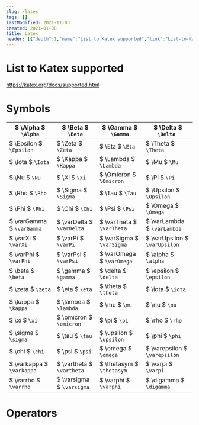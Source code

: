 ```yaml
---
slug: /latex
tags: []
lastModified: 2021-11-03
created: 2021-01-08
title: Latex
header: [{"depth":1,"name":"List to Katex supported","link":"List-to-Katex-supported"},{"depth":1,"name":"Symbols","link":"Symbols"},{"depth":1,"name":"Operators","link":"Operators"}]
---
```


# List to Katex supported
https://katex.org/docs/supported.html


# Symbols

|$ \Alpha $ `\Alpha`| $ \Beta $ `\Beta`| $ \Gamma $ `\Gamma`| $ \Delta $ `\Delta `|
|-|-|-|-|
|$ \Epsilon $ `\Epsilon`|$ \Zeta $ `\Zeta`|$ \Eta $ `\Eta`|$ \Theta $ `\Theta`|
|$ \Iota $ `\Iota`|$ \Kappa $ `\Kappa`|$ \Lambda $ `\Lambda`|$ \Mu $ `\Mu`|
|$ \Nu $ `\Nu`|$ \Xi $ `\Xi`|$ \Omicron $ `\Omicron`|$ \Pi $ `\Pi`|
|$ \Rho $ `\Rho`|$ \Sigma $ `\Sigma`|$ \Tau $ `\Tau`|$ \Upsilon $ `\Upsilon`|
|$ \Phi $ `\Phi`|$ \Chi $ `\Chi`|$ \Psi $ `\Psi`|$ \Omega $ `\Omega`|
|$ \varGamma $ `\varGamma`|$ \varDelta $ `\varDelta`|$ \varTheta $ `\varTheta`|$ \varLambda $ `\varLambda`|
|$ \varXi $ `\varXi`|$ \varPi $ `\varPi`|$ \varSigma $ `\varSigma`|$ \varUpsilon $ `\varUpsilon`|
|$ \varPhi $ `\varPhi`|$ \varPsi $ `\varPsi`|$ \varOmega $ `\varOmega`|$ \alpha $ `\alpha`|
|$ \beta $ `\beta`|$ \gamma $ `\gamma`|$ \delta $ `\delta`|$ \epsilon $ `\epsilon`|
|$ \zeta $ `\zeta`|$ \eta $ `\eta`|$ \theta $ `\theta`|$ \iota $ `\iota`|
|$ \kappa $ `\kappa`|$ \lambda $ `\lambda`|$ \mu $ `\mu`|$ \nu $ `\nu`|
|$ \xi $ `\xi`|$ \omicron $ `\omicron`|$ \pi $ `\pi`|$ \rho $ `\rho`|
|$ \sigma $ `\sigma`|$ \tau $ `\tau`|$ \upsilon $ `\upsilon`|$ \phi $ `\phi`|
|$ \chi $ `\chi`|$ \psi $ `\psi`|$ \omega $ `\omega`|$ \varepsilon $ `\varepsilon`|
|$ \varkappa $ `\varkappa`|$ \vartheta $ `\vartheta`|$ \thetasym $ `\thetasym`|$ \varpi $ `\varpi`|
|$ \varrho $ `\varrho`|$ \varsigma $ `\varsigma`|$ \varphi $ `\varphi`|$ \digamma $ `\digamma`|


# Operators
